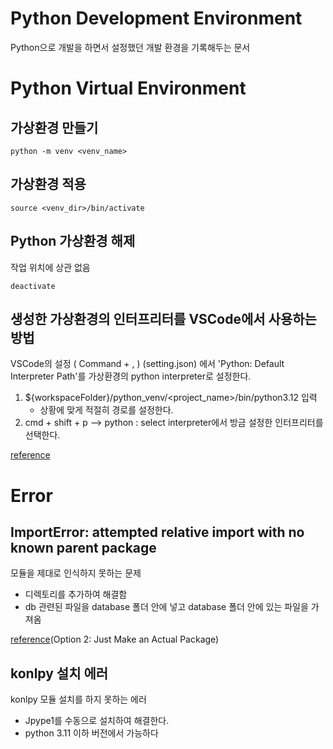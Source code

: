 # Python Development Environment
Python으로 개발을 하면서 설정했던 개발 환경을 기록해두는 문서

# Python Virtual Environment

## 가상환경 만들기  

```
python -m venv <venv_name>
```  

## 가상환경 적용  

```
source <venv_dir>/bin/activate
```  

## Python 가상환경 해제  

작업 위치에 상관 없음  
```
deactivate
```  

## 생성한 가상환경의 인터프리터를 VSCode에서 사용하는 방법  

VSCode의 설정 ( Command + , ) (setting.json) 에서 'Python: Default Interpreter Path'를 가상환경의 python interpreter로 설정한다.  
1. ${workspaceFolder}/python_venv/<project_name>/bin/python3.12 입력 
    - 상황에 맞게 적절히 경로를 설정한다.  
2. cmd + shift + p —> python : select interpreter에서 방금 설정한 인터프리터를 선택한다.  

[reference](https://blog.devwon.site/python/2021/08/01/Vscode-venv-python-interpreter/)

# Error
## ImportError: attempted relative import with no known parent package
모듈을 제대로 인식하지 못하는 문제   
- 디렉토리를 추가하여 해결함  
- db 관련된 파일을 database 폴더 안에 넣고 database 폴더 안에 있는 파일을 가져옴  

[reference](https://iq-inc.com/importerror-attempted-relative-import/)(Option 2: Just Make an Actual Package)

## konlpy 설치 에러
konlpy 모듈 설치를 하지 못하는 에러
- Jpype1를 수동으로 설치하여 해결한다.  
- python 3.11 이하 버전에서 가능하다 

